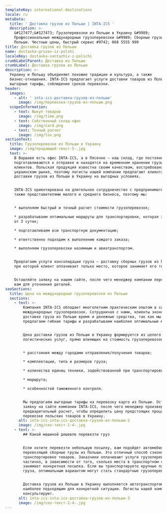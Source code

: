 ```yaml
---
templateKey: international-destinations
locale: ru
metaData:
  title: ' Доставка грузов из Польши | INTA-ICS '
  description: >-
    &#127477;&#127473; Грузоперевозки из Польши в Украину &#9989;
    Профессиональные международные грузоперевозки &#9989; Сборные грузы из
    Польши. Честные цены, быстрый сервис #9742; 068 5555 999
title: Доставка грузов из Польши
name: dostavka-gruzov-iz-polshi
localeKey: dostavka-vantazhiv-z-polschi
crumbLabelParent: Доставка из Польши
crumbLabel: Доставка грузов из Польши
description: >-
  Украину и Польшу объединяют похожие традиции и культура, а также
  бизнес-отношения. INTA-ICS предлагает услуги доставки товаров из Польши,
  выгодные тарифы, соблюдение сроков перевозки.
header:
  images:
    - alt: ' inta-ics-доставка-грузов-из-польши'
      image: /img/перевозка-грузов-из-польши.png
  scopeInformation:
    - text: Выкуп товаров
      image: /img/time.png
    - text: Собственный склад-офис
      image: /img/card.png
    - text: Точный расчет
      image: /img/lov.png
sectionText:
  title: Грузоперевозки из Польши в Украину
  image: /img/продающий-текст-5-.jpg
  text: >-
    В Варшаве есть офис INTA-ICS, а в Пясечно — наш склад, где постоянно
    подготавливаются к отправке и находятся на временном хранении грузы
    клиентов. Польская продукция известна своим качеством, востребована на
    украинском рынке, поэтому логисты нашей компании предлагают клиентам услуги
    доставки грузов из Польши в Украину на выгодных условиях.


    INTA-ICS ориентирована на длительное сотрудничество с предпринимателями, а
    также представителями малого и среднего бизнеса, поэтому мы:


    * выполняем быстрый и точный расчет стоимости грузоперевозок;

    * разрабатываем оптимальные маршруты для транспортировки, которая занимает
    от 3 суток;

    * подготавливаем всю транспортную документацию;

    * ответственно подходим к выполнению каждого заказа;

    * выполняем грузоперевозки наземным и авиатранспортом.


    Предлагаем услуги консолидации груза — доставку сборных грузов из Польши,
    при которой клиент оплачивает только место, которое занимает его товар.


    Оставляйте заявку на нашем сайте, после чего менеджер компании перезвонит
    вам для уточнения деталей.
seoSections:
  title: Цена на международные грузоперевозки из Польши
  sections:
    - text: >-
        Компания INTA-ICS обладает многолетним практическим опытом в сфере
        международных грузоперевозок. Сотрудничая с нами, клиенты экономят на
        доставке груза из Польши время и денежные средства, так как мы
        предлагаем гибкие тарифы и разрабатываем наиболее оптимальные маршруты.


        Цена доставки грузов из Польши в Украину формируется из целого комплекса
        логистических услуг, прямо влияющих на стоимость грузоперевозок:


        * расстояния между городами отправления/получения товаров;

        * комплектации, типа и размеров груза;

        * количества единиц техники, задействованной при транспортировке;

        * маршрута;

        * особенностей таможенного контроля.


        Мы предлагаем выгодные тарифы на перевозку карго из Польши. Оставляйте
        заявку на сайте компании INTA-ICS, после чего менеджер произведет
        предварительный расчет, чтобы определить цену предстоящих процедур по
        перевозке польских товаров в Украину.
      alt: inta-ics-inta-ics-доставка-грузов-из-польши-2
      image: /img/сео-текст-1-4-.jpg
    - text: >-
        ## Какой машиной дешевле перевезти груз


        Если хотите перевезти небольшую посылку, вам подойдет автомобиль,
        перевозящий сборные грузы из Польши. Это отличный способ сэкономить на
        транспортировке товаров. Заказчики оплачивают услуги грузоперевозок
        частично, в зависимости от того, сколько места в транспортном средстве
        занимает конкретная посылка. Если вы транспортируете крупные партии
        груза, оптимальным вариантом могут стать стандартные грузоперевозки.


        Доставка грузов из Польши в Украину выполняется автотранспортом,
        наиболее подходящим для конкретной ситуации. Логисты нашей компании
        консультируют.
      alt: inta-ics-inta-ics-доставка-грузов-из-польши-3
      image: /img/сео-текст-2-4-.jpg
---
```

